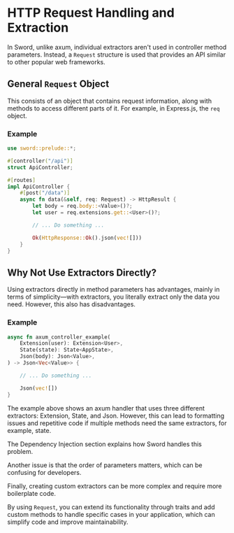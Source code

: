 # HTTP Request Handling and Extraction

In Sword, unlike axum, individual extractors aren't used in controller method parameters. Instead, a `Request` structure is used that provides an API similar to other popular web frameworks.

## General `Request` Object

This consists of an object that contains request information, along with methods to access different parts of it. For example, in Express.js, the `req` object.

### Example

```rust
use sword::prelude::*;

#[controller("/api")]
struct ApiController;

#[routes]
impl ApiController {
    #[post("/data")]
    async fn data(&self, req: Request) -> HttpResult {
        let body = req.body::<Value>()?;
        let user = req.extensions.get::<User>()?;

        // ... Do something ...

        Ok(HttpResponse::Ok().json(vec![]))
    }
}
```

## Why Not Use Extractors Directly?

Using extractors directly in method parameters has advantages, mainly in terms of simplicity—with extractors, you literally extract only the data you need. However, this also has disadvantages.

### Example

```rust
async fn axum_controller_example(
    Extension(user): Extension<User>,
    State(state): State<AppState>,
    Json(body): Json<Value>, 
) -> Json<Vec<Value>> {

    // ... Do something ...

    Json(vec![])
}
```

The example above shows an axum handler that uses three different extractors: Extension, State, and Json. However, this can lead to formatting issues and repetitive code if multiple methods need the same extractors, for example, state.

The Dependency Injection section explains how Sword handles this problem.

Another issue is that the order of parameters matters, which can be confusing for developers.

Finally, creating custom extractors can be more complex and require more boilerplate code.

By using `Request`, you can extend its functionality through traits and add custom methods to handle specific cases in your application, which can simplify code and improve maintainability.
